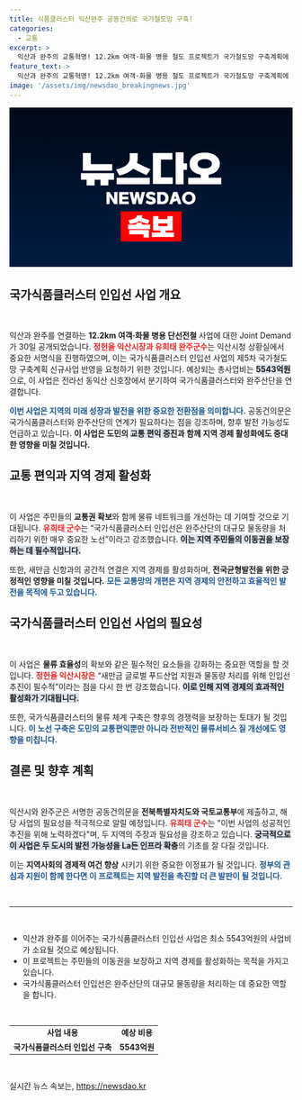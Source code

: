 ```yaml
---
title: 식품클러스터 익산완주 공동건의로 국가철도망 구축!
categories:
  - 교통
excerpt: >
  익산과 완주의 교통혁명! 12.2km 여객·화물 병용 철도 프로젝트가 국가철도망 구축계획에 포함될 가능성이 커졌다. 이 사업은 지역 경제 활성화와 균형 발전의 핵심으로 떠오르고 있다! 클릭해서 더 알아보세요!
feature_text: >
  익산과 완주의 교통혁명! 12.2km 여객·화물 병용 철도 프로젝트가 국가철도망 구축계획에 포함될 가능성이 커졌다. 이 사업은 지역 경제 활성화와 균형 발전의 핵심으로 떠오르고 있다! 클릭해서 더 알아보세요!
image: '/assets/img/newsdao_breakingnews.jpg'
---
```


<p><img src="/assets/img/newsdao_breakingnews.jpg" alt="flaretime 속보" /></p>

<h2 data-ke-size="size26">국가식품클러스터 인입선 사업 개요</h2>

<p data-ke-size="size16">&nbsp;</p>

<p>익산과 완주를 연결하는 <b>12.2km 여객·화물 병용 단선전철</b> 사업에 대한 Joint Demand가 30일 공개되었습니다. <b><span style="color: #ee2323;">정헌율 익산시장과 유희태 완주군수</span></b>는 익산시청 상황실에서 중요한 서명식을 진행하였으며, 이는 국가식품클러스터 인입선 사업의 제5차 국가철도망 구축계획 신규사업 반영을 요청하기 위한 것입니다. 예상되는 총사업비는 <b><span style="background-color: #21538527;">5543억원</span></b>으로, 이 사업은 전라선 동익산 신호장에서 분기하여 국가식품클러스터와 완주산단을 연결합니다.</p>

<p><b><span style="color: #1a5490;">이번 사업은 지역의 미래 성장과 발전을 위한 중요한 전환점을 의미합니다.</span></b> 공동건의문은 국가식품클러스터와 완주산단의 연계가 필요하다는 점을 강조하며, 향후 발전 가능성도 언급하고 있습니다. <b>이 사업은 도민의 <span style="background-color: #21538527;">교통 편익 증진</span>과 함께 지역 경제 활성화에도 중대한 영향을 미칠 것입니다.</b> </p>

<h2 data-ke-size="size26">교통 편익과 지역 경제 활성화</h2>

<p data-ke-size="size16">&nbsp;</p>

<p>이 사업은 주민들의 <b>교통권 확보</b>와 함께 물류 네트워크를 개선하는 데 기여할 것으로 기대됩니다. <b><span style="color: #ee2323;">유희태 군수</span></b>는 “국가식품클러스터 인입선은 완주산단의 대규모 물동량을 처리하기 위한 매우 중요한 노선”이라고 강조했습니다. <b><span style="background-color: #21538527;">이는 지역 주민들의 이동권을 보장하는 데 필수적입니다.</span></b> </p>

<p>또한, 새만금 신항과의 공간적 연결은 지역 경제를 활성화하며, <b>전국균형발전을 위한 긍정적인 영향을 미칠 것입니다.</b> <b><span style="color: #1a5490;">모든 교통망의 개편은 지역 경제의 안전하고 효율적인 발전을 목적에 두고 있습니다.</span></b> </p>

<h2 data-ke-size="size26">국가식품클러스터 인입선 사업의 필요성</h2>

<p data-ke-size="size16">&nbsp;</p>

<p>이 사업은 <b>물류 효율성</b>의 확보와 같은 필수적인 요소들을 강화하는 중요한 역할을 할 것입니다. <b><span style="color: #ee2323;">정헌율 익산시장은</span></b> “새만금 글로벌 푸드산업 지원과 물동량 처리를 위해 인입선 추진이 필수적”이라는 점을 다시 한 번 강조했습니다. <b><span style="background-color: #21538527;">이로 인해 지역 경제의 효과적인 활성화가 기대됩니다.</span></b> </p>

<p>또한, 국가식품클러스터의 물류 체계 구축은 향후의 경쟁력을 보장하는 토대가 될 것입니다. <b><span style="color: #1a5490;">이 노선 구축은 도민의 교통편익뿐만 아니라 전반적인 물류서비스 질 개선에도 영향을 미칩니다.</span></b> </p>

<h2 data-ke-size="size26">결론 및 향후 계획</h2>

<p data-ke-size="size16">&nbsp;</p>

<p>익산시와 완주군은 서명한 공동건의문을 <b>전북특별자치도와 국토교통부</b>에 제출하고, 해당 사업의 필요성을 적극적으로 알릴 예정입니다. <b><span style="color: #ee2323;">유희태 군수</span></b>는 "이번 사업의 성공적인 추진을 위해 노력하겠다"며, 두 지역의 주장과 필요성을 강조하고 있습니다. <b><span style="background-color: #21538527;">궁극적으로 이 사업은 두 도시의 발전 가능성을 La든 인프라 확충</span></b>의 기초를 잘 다질 것입니다.</p>

<p>이는 <b>지역사회의 경제적 여건 향상</b> 시키기 위한 중요한 이정표가 될 것입니다. <b><span style="color: #1a5490;">정부의 관심과 지원이 함께 한다면 이 프로젝트는 지역 발전을 촉진할 더 큰 발판이 될 것입니다.</span></b> </p>

<p data-ke-size="size16">&nbsp;</p>

<hr>

<p data-ke-size="size16">&nbsp;</p>

<ul>
<li>익산과 완주를 이어주는 국가식품클러스터 인입선 사업은 최소 5543억원의 사업비가 소요될 것으로 예상됩니다.</li>
<li>이 프로젝트는 주민들의 이동권을 보장하고 지역 경제를 활성화하는 목적을 가지고 있습니다.</li>
<li>국가식품클러스터 인입선은 완주산단의 대규모 물동량을 처리하는 데 중요한 역할을 합니다.</li>
</ul>

<p data-ke-size="size16">&nbsp;</p>

<table style="width: 100%; border-collapse: collapse;">
<tr>
<td style="text-align: center; height: 17px;"><b>사업 내용</b></td>
<td style="text-align: center; height: 17px;"><b>예상 비용</b></td>
</tr>
<tr>
<td style="text-align: center; height: 17px;"><b>국가식품클러스터 인입선 구축</b></td>
<td style="text-align: center; height: 17px;"><b>5543억원</b></td>
</tr>
</table>

<p data-ke-size="size16">&nbsp;</p>
실시간 뉴스 속보는, <a href="https://newsdao.kr" rel="dofollow">https://newsdao.kr</a>


